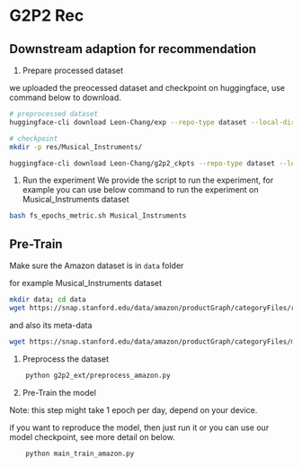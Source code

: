 # G2P2 Rec

## Downstream adaption for recommendation


1. Prepare processed dataset

we uploaded the preocessed dataset and checkpoint on huggingface, use command below to download.

```bash
# preprocessed dataset
huggingface-cli download Leon-Chang/exp --repo-type dataset --local-dir ./tmp/

# checkpoint
mkdir -p res/Musical_Instruments/

huggingface-cli download Leon-Chang/g2p2_ckpts --repo-type dataset --local-dir ./res/Musical_Instruments/
```


1. Run the experiment
We provide the script to run the experiment, for example you can use below command to run the experiment on Musical_Instruments dataset
```bash
bash fs_epochs_metric.sh Musical_Instruments
```

## Pre-Train

Make sure the Amazon dataset is in `data` folder

for example Musical_Instruments dataset

```bash
mkdir data; cd data
wget https://snap.stanford.edu/data/amazon/productGraph/categoryFiles/reviews_Musical_Instruments.json.gz
```

and also its meta-data
```bash
wget https://snap.stanford.edu/data/amazon/productGraph/categoryFiles/meta_Musical_Instruments.json.gz
```

1. Preprocess the dataset

```bash
    python g2p2_ext/preprocess_amazon.py
```


2. Pre-Train the model

Note: this step might take 1 epoch per day, depend on your device.

if you want to reproduce the model, then just run it or you can use our model checkpoint, see more detail on below.

```bash
    python main_train_amazon.py
```

